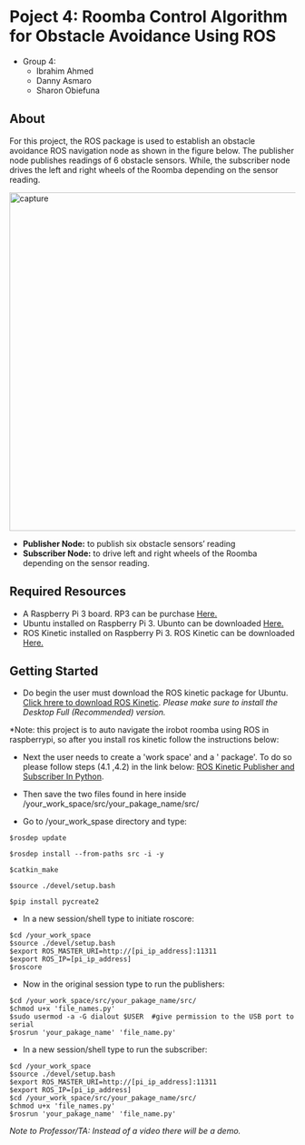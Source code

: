 # Poject 4: Roomba Control Algorithm for Obstacle Avoidance Using ROS

- Group 4: 
  - Ibrahim Ahmed
  - Danny Asmaro
  - Sharon Obiefuna

## About

For this project, the ROS package is used to establish an obstacle avoidance ROS navigation node as shown in the figure below. The publisher node publishes readings of 6 obstacle sensors. While, the subscriber node drives the left and right wheels of the Roomba depending on the sensor reading.

<img width="595" alt="capture" src="https://user-images.githubusercontent.com/31410235/33640046-4cfa3654-d9fc-11e7-9b90-45acca5eea6e.PNG">

- **Publisher Node:** to publish six obstacle sensors’ reading 
- **Subscriber Node:** to drive left and right wheels of the Roomba depending on the sensor reading. 

## Required Resources 
 
- A Raspberry Pi 3 board. RP3 can be purchase [Here.](https://www.amazon.com/CanaKit-Raspberry-Complete-Starter-Kit/dp/B01C6Q2GSY/ref=pd_cp_147_1?_encoding=UTF8&psc=1&refRID=VNATY560QJRKQD417K2Q)
- Ubuntu installed on Raspberry Pi 3. Ubunto can be downloaded [Here.](https://ubuntu-mate.org/blog/ubuntu-mate-for-raspberry-pi-3/) 
- ROS Kinetic installed on Raspberry Pi 3. ROS Kinetic can be downloaded [Here.](http://wiki.ros.org/kinetic/Installation/Ubuntu)

## Getting Started

- Do begin the user must download the ROS kinetic package for Ubuntu. [Click hrere to download ROS Kinetic](http://wiki.ros.org/kinetic/Installation/Ubuntu). *Please make sure to install the Desktop Full (Recommended) version.*

*Note: this project is to auto navigate the irobot roomba using ROS in raspberrypi, so after you install ros kinetic follow the instructions below:

- Next the user needs to create a 'work space' and a ' package'. To do so please follow steps (4.1 ,4.2) in the link below:
[ROS Kinetic Publisher and Subscriber In Python](https://www.intorobotics.com/ros-kinetic-publisher-and-subscriber-in-python/).

- Then save the two files found in here inside /your_work_space/src/your_pakage_name/src/

- Go to /your_work_spase directory and type:


```
$rosdep update

$rosdep install --from-paths src -i -y

$catkin_make

$source ./devel/setup.bash

$pip install pycreate2
```
- In a new session/shell type to initiate roscore:
```
$cd /your_work_space
$source ./devel/setup.bash
$export ROS_MASTER_URI=http://[pi_ip_address]:11311
$export ROS_IP=[pi_ip_address]
$roscore
```
- Now in the original session type to run the publishers:
```
$cd /your_work_space/src/your_pakage_name/src/
$chmod u+x 'file_names.py'
$sudo usermod -a -G dialout $USER  #give permission to the USB port to serial
$rosrun 'your_pakage_name' 'file_name.py'
```

- In a new session/shell type to run the subscriber:
```
$cd /your_work_space
$source ./devel/setup.bash
$export ROS_MASTER_URI=http://[pi_ip_address]:11311
$export ROS_IP=[pi_ip_address]
$cd /your_work_space/src/your_pakage_name/src/
$chmod u+x 'file_names.py'
$rosrun 'your_pakage_name' 'file_name.py'
```

*Note to Professor/TA: Instead of a video there will be a demo.*
